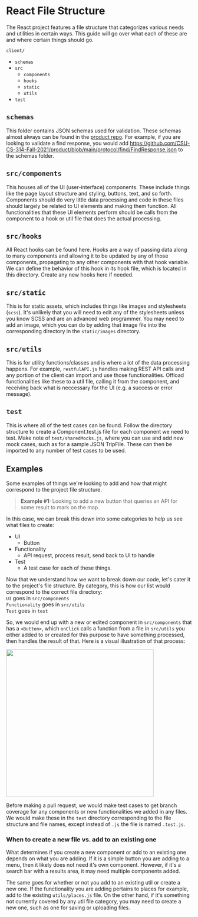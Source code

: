 # React File Structure
The React project features a file structure that categorizes various needs and utilities in certain ways. This guide will go over what each of these are and where certain things should go.

`client/`  
- `schemas`  
- `src`  
    - `components`  
    - `hooks`  
    - `static`  
    - `utils`  
- `test`  
  
## `schemas`
This folder contains JSON schemas used for validation. These schemas almost always can be found in the [product repo](https://github.com/CSU-CS-314-Fall-2021/product). For example, if you are looking to validate a find response, you would add https://github.com/CSU-CS-314-Fall-2021/product/blob/main/protocol/find/FindResponse.json to the schemas folder.

## `src/components`
This houses all of the UI (user-interface) components. These include things like the page layout structure and styling, buttons, text, and so forth. Components should do very little data processing and code in these files should largely be related to UI elements and making them function. All functionalities that these UI elements perform should be calls from the component to a hook or util file that does the actual processing.

## `src/hooks`
All React hooks can be found here. Hooks are a way of passing data along to many components and allowing it to be updated by any of those components, propagating to any other components with that hook variable. We can define the behavior of this hook in its hook file, which is located in this directory. Create any new hooks here if needed.

## `src/static`
This is for static assets, which includes things like images and stylesheets (`scss`). It's unlikely that you will need to edit any of the stylesheets unless you know SCSS and are an advanced web programmer. You may need to add an image, which you can do by adding that image file into the corresponding directory in the `static/images` directory.

## `src/utils`
This is for utility functions/classes and is where a lot of the data processing happens. For example, `restfulAPI.js` handles making REST API calls and any portion of the client can import and use those functionalities. Offload functionalities like these to a util file, calling it from the component, and receiving back what is neccessary for the UI (e.g. a success or error message).

## `test`
This is where all of the test cases can be found. Follow the directory structure to create a Component.test.js file for each component we need to test.
Make note of `test/sharedMocks.js`, where you can use and add new mock cases, such as for a sample JSON TripFile. These can then be imported to any number of test cases to be used.

## Examples

Some examples of things we're looking to add and how that might correspond to the project file structure.

> **Example #1:** Looking to add a new button that queries an API for some result to mark on the map.  

In this case, we can break this down into some categories to help us see what files to create:
- UI
    - Button
- Functionality
    - API request, process result, send back to UI to handle
- Test
    - A test case for each of these things.  

Now that we understand how we want to break down our code, let's cater it to the project's file structure. By category, this is how our list would correspond to the correct file directory:  
`UI` goes in `src/components`  
`Functionality` goes in `src/utils`  
`Test` goes in `test`  

So, we would end up with a new or edited component in `src/components` that has a `<Button>`, which `onClick` calls a function from a file in `src/utils` you either added to or created for this purpose to have something processed, then handles the result of that. Here is a visual illustration of that process:  

<img src="https://user-images.githubusercontent.com/14037442/139020490-bf11b6fd-2c2b-4094-81cc-7cb6c4cc0f5f.JPG" height="400px">

Before making a pull request, we would make test cases to get branch coverage for any components or new functionalities we added in any files. We would make these in the `test` directory corresponding to the file structure and file names, except instead of `.js` the file is named `.test.js`.

### When to create a new file vs. add to an existing one
What determines if you create a new component or add to an existing one depends on what you are adding. If it is a simple button you are adding to a menu, then it likely does not need it's own component. However, if it's a search bar with a results area, it may need multiple components added.

The same goes for whether or not you add to an existing util or create a new one. If the functionality you are adding pertains to places for example, add to the existing `utils/places.js` file. On the other hand, if it's something not currently covered by any util file category, you may need to create a new one, such as one for saving or uploading files.
